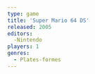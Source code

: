 ```yaml
---
type: game
title: 'Super Mario 64 DS'
released: 2005
editors: 
  -Nintendo
players: 1
genres:
  - Plates-formes
---
```

